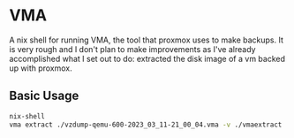 # VMA

A nix shell for running VMA, the tool that proxmox uses to make backups. It is very rough and I don't plan to make improvements as I've already accomplished what I set out to do: extracted the disk image of a vm backed up with proxmox.

## Basic Usage

```bash
nix-shell
vma extract ./vzdump-qemu-600-2023_03_11-21_00_04.vma -v ./vmaextract
```
